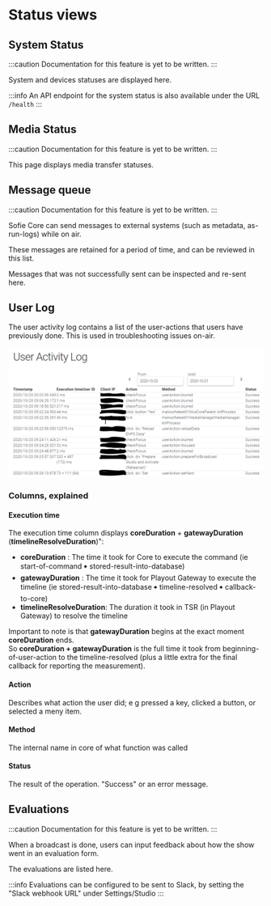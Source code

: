 # Status views

## System Status



:::caution
Documentation for this feature is yet to be written.
:::

System and devices statuses are displayed here.



:::info
An API endpoint for the system status is also available under the URL `/health`
:::

## Media Status

:::caution
Documentation for this feature is yet to be written.
:::

This page displays media transfer statuses.



## Message queue

:::caution
Documentation for this feature is yet to be written.
:::

Sofie Core can send messages to external systems \(such as metadata, as-run-logs\) while on air.

These messages are retained for a period of time, and can be reviewed in this list.

Messages that was not successfully sent can be inspected and re-sent here.



## User Log

The user activity log contains a list of the user-actions that users have previously done. This is used in troubleshooting issues on-air.

![User Log](/img/docs/main/features/user-log.png)

### Columns, explained

#### Execution time

The execution time column displays **coreDuration** + **gatewayDuration** \(**timelineResolveDuration**\)":

* **coreDuration** : The time it took for Core to execute the command \(ie start-of-command 🠺 stored-result-into-database\)
*  **gatewayDuration** : The time it took for Playout Gateway to execute the timeline \(ie stored-result-into-database 🠺 timeline-resolved 🠺 callback-to-core\)
* **timelineResolveDuration**: The duration it took in TSR \(in Playout Gateway\) to resolve the timeline

Important to note is that **gatewayDuration** begins at the exact moment **coreDuration** ends.  
So **coreDuration + gatewayDuration** is the full time it took from beginning-of-user-action to the timeline-resolved \(plus a little extra for the final callback for reporting the measurement\).

#### Action

Describes what action the user did; e g pressed a key, clicked a button, or selected a meny item.

#### Method

The internal name in core of what function was called

#### Status

The result of the operation. "Success" or an error message.



## Evaluations

:::caution
Documentation for this feature is yet to be written.
:::

When a broadcast is done, users can input feedback about how the show went in an evaluation form.

The evaluations are listed here.

:::info
Evaluations can be configured to be sent to Slack, by setting the "Slack webhook URL" under Settings/Studio
:::



